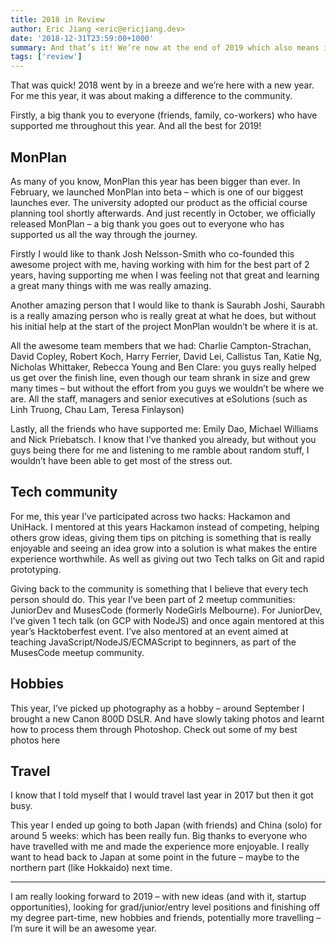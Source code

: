 ```yaml
---
title: 2018 in Review
author: Eric Jiang <eric@ericjiang.dev>
date: '2018-12-31T23:59:00+1000'
summary: And that’s it! We’re now at the end of 2019 which also means it’s the end of the decade too. These past 10 years have gone by in a flash, at the start of the decade I started high school, now at the end of it I finished my degree at Monash University. So here’s a look back across 2019.
tags: ['review']
---
```


That was quick! 2018 went by in a breeze and we’re here with a new year. For me this year, it was about making a difference to the community.

Firstly, a big thank you to everyone (friends, family, co-workers) who have supported me throughout this year. And all the best for 2019!

## MonPlan

As many of you know, MonPlan this year has been bigger than ever. In February, we launched MonPlan into beta – which is one of our biggest launches ever. The university adopted our product as the official course planning tool shortly afterwards. And just recently in October, we officially released MonPlan – a big thank you goes out to everyone who has supported us all the way through the journey.

Firstly I would like to thank Josh Nelsson-Smith who co-founded this awesome project with me, having working with him for the best part of 2 years, having supporting me when I was feeling not that great and learning a great many things with me was really amazing.

Another amazing person that I would like to thank is Saurabh Joshi, Saurabh is a really amazing person who is really great at what he does, but without his initial help at the start of the project MonPlan wouldn’t be where it is at.

All the awesome team members that we had: Charlie Campton-Strachan, David Copley, Robert Koch, Harry Ferrier, David Lei, Callistus Tan, Katie Ng, Nicholas Whittaker, Rebecca Young and Ben Clare: you guys really helped us get over the finish line, even though our team shrank in size and grew many times – but without the effort from you guys we wouldn’t be where we are.
All the staff, managers and senior executives at eSolutions (such as Linh Truong, Chau Lam, Teresa Finlayson)

Lastly, all the friends who have supported me: Emily Dao, Michael Williams and Nick Priebatsch. I know that I’ve thanked you already, but without you guys being there for me and listening to me ramble about random stuff, I wouldn’t have been able to get most of the stress out.

## Tech community

For me, this year I’ve participated across two hacks: Hackamon and UniHack. I mentored at this years Hackamon instead of competing, helping others grow ideas, giving them tips on pitching is something that is really enjoyable and seeing an idea grow into a solution is what makes the entire experience worthwhile. As well as giving out two Tech talks on Git and rapid prototyping.

Giving back to the community is something that I believe that every tech person should do. This year I’ve been part of 2 meetup communities: JuniorDev and MusesCode (formerly NodeGirls Melbourne). For JuniorDev, I’ve given 1 tech talk (on GCP with NodeJS) and once again mentored at this year’s Hacktoberfest event. I’ve also mentored at an event aimed at teaching JavaScript/NodeJS/ECMAScript to beginners, as part of the MusesCode meetup community.

## Hobbies

This year, I’ve picked up photography as a hobby – around September I brought a new Canon 800D DSLR. And have slowly taking photos and learnt how to process them through Photoshop. Check out some of my best photos here

## Travel

I know that I told myself that I would travel last year in 2017 but then it got busy.

This year I ended up going to both Japan (with friends) and China (solo) for around 5 weeks: which has been really fun. Big thanks to everyone who have travelled with me and made the experience more enjoyable. I really want to head back to Japan at some point in the future – maybe to the northern part (like Hokkaido) next time.

---

I am really looking forward to 2019 – with new ideas (and with it, startup opportunities), looking for grad/junior/entry level positions and finishing off my degree part-time, new hobbies and friends, potentially more travelling – I’m sure it will be an awesome year.

